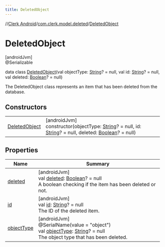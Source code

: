 ```yaml
---
title: DeletedObject
---
```

//[Clerk Android](../../../index.html)/[com.clerk.model.deleted](../index.html)/[DeletedObject](index.html)



# DeletedObject



[androidJvm]\
@Serializable



data class [DeletedObject](index.html)(val objectType: [String](https://kotlinlang.org/api/latest/jvm/stdlib/kotlin-stdlib/kotlin/-string/index.html)? = null, val id: [String](https://kotlinlang.org/api/latest/jvm/stdlib/kotlin-stdlib/kotlin/-string/index.html)? = null, val deleted: [Boolean](https://kotlinlang.org/api/latest/jvm/stdlib/kotlin-stdlib/kotlin/-boolean/index.html)? = null)

The DeletedObject class represents an item that has been deleted from the database.



## Constructors


| | |
|---|---|
| [DeletedObject](-deleted-object.html) | [androidJvm]<br>constructor(objectType: [String](https://kotlinlang.org/api/latest/jvm/stdlib/kotlin-stdlib/kotlin/-string/index.html)? = null, id: [String](https://kotlinlang.org/api/latest/jvm/stdlib/kotlin-stdlib/kotlin/-string/index.html)? = null, deleted: [Boolean](https://kotlinlang.org/api/latest/jvm/stdlib/kotlin-stdlib/kotlin/-boolean/index.html)? = null) |


## Properties


| Name | Summary |
|---|---|
| [deleted](deleted.html) | [androidJvm]<br>val [deleted](deleted.html): [Boolean](https://kotlinlang.org/api/latest/jvm/stdlib/kotlin-stdlib/kotlin/-boolean/index.html)? = null<br>A boolean checking if the item has been deleted or not. |
| [id](id.html) | [androidJvm]<br>val [id](id.html): [String](https://kotlinlang.org/api/latest/jvm/stdlib/kotlin-stdlib/kotlin/-string/index.html)? = null<br>The ID of the deleted item. |
| [objectType](object-type.html) | [androidJvm]<br>@SerialName(value = &quot;object&quot;)<br>val [objectType](object-type.html): [String](https://kotlinlang.org/api/latest/jvm/stdlib/kotlin-stdlib/kotlin/-string/index.html)? = null<br>The object type that has been deleted. |

